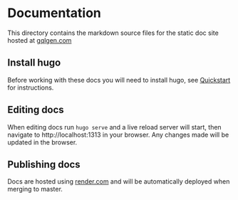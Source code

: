 Documentation
====

This directory contains the markdown source files for the static doc site hosted at [gqlgen.com](https://gqlgen.com) 


## Install hugo

Before working with these docs you will need to install hugo, see [Quickstart](https://gohugo.io/getting-started/quick-start/) for instructions.


## Editing docs

When editing docs run `hugo serve` and a live reload server will start, then navigate to http://localhost:1313 in your browser. Any changes made will be updated in the browser.


## Publishing docs

Docs are hosted using [render.com](https://render.com/) and will be automatically deployed when merging to master.

